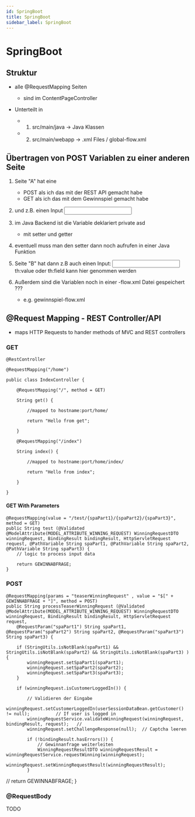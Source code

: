 ```yaml
---
id: SpringBoot
title: SpringBoot
sidebar_label: SpringBoot
---
```



# SpringBoot


## Struktur

- alle @RequestMapping Seiten
    - sind im ContentPageController

- Unterteilt in
    - 1. src/main/java      -> Java Klassen
    - 2. src/main/webapp    -> .xml Files   / global-flow.xml

## Übertragen von POST Variablen zu einer anderen Seite

1. Seite "A" hat eine <form method="post" action="seite2.html"> 
    - POST als ich das mit der REST API gemacht habe
    - GET als ich das mit dem Gewinnspiel gemacht habe
2. und z.B. einen Input <input name="asd">

3. im Java Backend ist die Variable deklariert      private asd
    - mit setter und getter

4. eventuell muss man den setter dann noch aufrufen in einer Java Funktion

5. Seite "B" hat dann z.B auch einen Input:
    <input name="asd" th:value="asd">
    th:value oder th:field kann hier genommen werden

6. Außerdem sind die Variablen noch in einer -flow.xml Datei gespeichert ???
    - e.g. gewinnspiel-flow.xml


## @Request Mapping - REST Controller/API

- maps HTTP Requests to hander methods of MVC and REST controllers

### GET

    @RestController

    @RequestMapping("/home")

    public class IndexController {

        @RequestMapping("/", method = GET)

        String get() {

            //mapped to hostname:port/home/

            return "Hello from get";

        }

        @RequestMapping("/index")

        String index() {

            //mapped to hostname:port/home/index/

            return "Hello from index";

        }

    }


#### GET With Parameters

    @RequestMapping(value = "/test/{spaPart1}/{spaPart2}/{spaPart3}", method = GET)
    public String test (@Validated @ModelAttribute(MODEL_ATTRIBUTE_WINNING_REQUEST) WinningRequestDTO winningRequest, BindingResult bindingResult, HttpServletRequest request, @PathVariable String spaPart1, @PathVariable String spaPart2, @PathVariable String spaPart3) {
        // logic to process input data

        return GEWINNABFRAGE;
    }


### POST


    @RequestMapping(params = "teaserWinningRequest" , value = "$[" + GEWINNABFRAGE + "]", method = POST)
    public String processTeaserWinningRequest (@Validated @ModelAttribute(MODEL_ATTRIBUTE_WINNING_REQUEST) WinningRequestDTO winningRequest, BindingResult bindingResult, HttpServletRequest request,
        @RequestParam("spaPart1") String spaPart1, @RequestParam("spaPart2") String spaPart2, @RequestParam("spaPart3") String spaPart3) {

        if (StringUtils.isNotBlank(spaPart1) && StringUtils.isNotBlank(spaPart2) && StringUtils.isNotBlank(spaPart3) ) {
            winningRequest.setSpaPart1(spaPart1);
            winningRequest.setSpaPart2(spaPart2);
            winningRequest.setSpaPart3(spaPart3);
        }

        if (winningRequest.isCustomerLoggedIn()) {

            // Validieren der Eingabe
            winningRequest.setCustomerLoggedIn(userSessionDataBean.getCustomer() != null);          // If user is logged in
            winningRequestService.validateWinningRequest(winningRequest, bindingResult, request);   //
            winningRequest.setChallengeResponse(null);  // Captcha leeren

            if (!bindingResult.hasErrors()) {
                // Gewinnanfrage weiterleiten
                WinningRequestResultDTO winningRequestResult = winningRequestService.requestWinning(winningRequest);
                winningRequest.setWinningRequestResult(winningRequestResult);
            }
//            return GEWINNABFRAGE;
        }


### @RequestBody

TODO